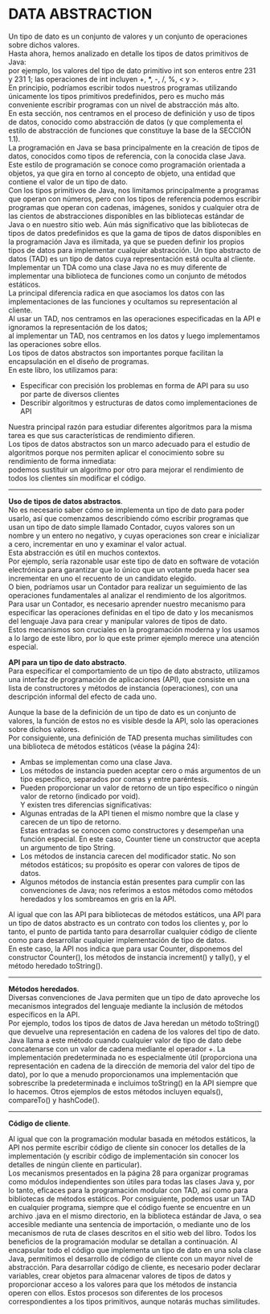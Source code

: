 # DATA ABSTRACTION

Un tipo de dato es un conjunto de valores y un conjunto de operaciones sobre dichos valores.  
Hasta ahora, hemos analizado en detalle los tipos de datos primitivos de Java:   
por ejemplo, los valores del tipo de dato primitivo int son enteros entre 231 y 231 1; las operaciones de int incluyen +, *, -, /, %, < y >.  
En principio, podríamos escribir todos nuestros programas utilizando únicamente los tipos primitivos predefinidos, pero es mucho más conveniente escribir programas con un nivel de abstracción más alto.   
En esta sección, nos centramos en el proceso de definición y uso de tipos de datos, conocido como abstracción de datos (y que complementa el estilo de abstracción de funciones que constituye la base de la SECCIÓN 1.1).  
La programación en Java se basa principalmente en la creación de tipos de datos, conocidos como tipos de referencia, con la conocida clase Java.  
Este estilo de programación se conoce como programación orientada a objetos, ya que gira en torno al concepto de objeto, una entidad que contiene el valor de un tipo de dato.  
Con los tipos primitivos de Java, nos limitamos principalmente a programas que operan con números, pero con los tipos de referencia podemos escribir programas que operan con cadenas, imágenes, sonidos y cualquier otra de las cientos de abstracciones disponibles en las bibliotecas estándar de Java o en nuestro sitio web. Aún más significativo que las bibliotecas de tipos de datos predefinidos es que la gama de tipos de datos disponibles en la programación Java es ilimitada, ya que se pueden definir los propios tipos de datos para implementar cualquier abstracción.
Un tipo abstracto de datos (TAD) es un tipo de datos cuya representación está oculta al cliente.  
Implementar un TDA como una clase Java no es muy diferente de implementar una biblioteca de funciones como un conjunto de métodos estáticos.  
La principal diferencia radica en que asociamos los datos con las implementaciones de las funciones y ocultamos su representación al cliente.  
Al usar un TAD, nos centramos en las operaciones especificadas en la API e ignoramos la representación de los datos;   
al implementar un TAD, nos centramos en los datos y luego implementamos las operaciones sobre ellos.   
Los tipos de datos abstractos son importantes porque facilitan la encapsulación en el diseño de programas.   
En este libro, los utilizamos para:   
- Especificar con precisión los problemas en forma de API para su uso por parte de diversos clientes   
- Describir algoritmos y estructuras de datos como implementaciones de API  

Nuestra principal razón para estudiar diferentes algoritmos para la misma tarea es que sus características de rendimiento difieren.   
Los tipos de datos abstractos son un marco adecuado para el estudio de algoritmos porque nos permiten aplicar el conocimiento sobre su rendimiento de forma inmediata:   
podemos sustituir un algoritmo por otro para mejorar el rendimiento de todos los clientes sin modificar el código.  

********

**Uso de tipos de datos abstractos**.   
No es necesario saber cómo se implementa un tipo de dato para poder usarlo, así que comenzamos describiendo cómo escribir programas que usan un tipo de dato simple llamado Contador, cuyos valores son un nombre y un entero no negativo, y cuyas operaciones son crear e inicializar a cero, incrementar en uno y examinar el valor actual.   
Esta abstracción es útil en muchos contextos.   
Por ejemplo, sería razonable usar este tipo de dato en software de votación electrónica para garantizar que lo único que un votante pueda hacer sea incrementar en uno el recuento de un candidato elegido.   
O bien, podríamos usar un Contador para realizar un seguimiento de las operaciones fundamentales al analizar el rendimiento de los algoritmos.   
Para usar un Contador, es necesario aprender nuestro mecanismo para especificar las operaciones definidas en el tipo de dato y los mecanismos del lenguaje Java para crear y manipular valores de tipos de dato.   
Estos mecanismos son cruciales en la programación moderna y los usamos a lo largo de este libro, por lo que este primer ejemplo merece una atención especial.  

**API para un tipo de dato abstracto**.  
Para especificar el comportamiento de un tipo de dato abstracto, utilizamos una interfaz de programación de aplicaciones (API), que consiste en una lista de constructores y métodos de instancia (operaciones), con una descripción informal del efecto de cada uno.  

Aunque la base de la definición de un tipo de dato es un conjunto de valores, la función de estos no es visible desde la API, solo las operaciones sobre dichos valores.   
Por consiguiente, una definición de TAD presenta muchas similitudes con una biblioteca de métodos estáticos (véase la página 24):   
- Ambas se implementan como una clase Java.   
- Los métodos de instancia pueden aceptar cero o más argumentos de un tipo específico, separados por comas y entre paréntesis.   
- Pueden proporcionar un valor de retorno de un tipo específico o ningún valor de retorno (indicado por void).   
Y existen tres diferencias significativas:   
- Algunas entradas de la API tienen el mismo nombre que la clase y carecen de un tipo de retorno.   
Estas entradas se conocen como constructores y desempeñan una función especial. En este caso, Counter tiene un constructor que acepta un argumento de tipo String.    
- Los métodos de instancia carecen del modificador static. No son métodos estáticos; su propósito es operar con valores de tipos de datos.
- Algunos métodos de instancia están presentes para cumplir con las convenciones de Java; nos referimos a estos métodos como métodos heredados y los sombreamos en gris en la API.

Al igual que con las API para bibliotecas de métodos estáticos, una API para un tipo de datos abstracto es un contrato con todos los clientes y, por lo tanto, el punto de partida tanto para desarrollar cualquier código de cliente como para desarrollar cualquier implementación de tipo de datos.   
En este caso, la API nos indica que para usar Counter, disponemos del constructor Counter(), los métodos de instancia increment() y tally(), y el método heredado toString().

********

**Métodos heredados**.   
Diversas convenciones de Java permiten que un tipo de dato aproveche los mecanismos integrados del lenguaje mediante la inclusión de métodos específicos en la API.   
Por ejemplo, todos los tipos de datos de Java heredan un método toString() que devuelve una representación en cadena de los valores del tipo de dato.   
Java llama a este método cuando cualquier valor de tipo de dato debe concatenarse con un valor de cadena mediante el operador +. La implementación predeterminada no es especialmente útil (proporciona una representación en cadena de la dirección de memoria del valor del tipo de dato), por lo que a menudo proporcionamos una implementación que sobrescribe la predeterminada e incluimos toString() en la API siempre que lo hacemos. Otros ejemplos de estos métodos incluyen equals(), compareTo() y hashCode(). 

********

**Código de cliente**. 

Al igual que con la programación modular basada en métodos estáticos, la API nos permite escribir código de cliente sin conocer los detalles de la implementación (y escribir código de implementación sin conocer los detalles de ningún cliente en particular).  
Los mecanismos presentados en la página 28 para organizar programas como módulos independientes son útiles para todas las clases Java y, por lo tanto, eficaces para la programación modular con TAD, así como para bibliotecas de métodos estáticos. Por consiguiente, podemos usar un TAD en cualquier programa, siempre que el código fuente se encuentre en un archivo .java en el mismo directorio, en la biblioteca estándar de Java, o sea accesible mediante una sentencia de importación, o mediante uno de los mecanismos de ruta de clases descritos en el sitio web del libro. Todos los beneficios de la programación modular se detallan a continuación. Al encapsular todo el código que implementa un tipo de dato en una sola clase Java, permitimos el desarrollo de código de cliente con un mayor nivel de abstracción. Para desarrollar código de cliente, es necesario poder declarar variables, crear objetos para almacenar valores de tipos de datos y proporcionar acceso a los valores para que los métodos de instancia operen con ellos. Estos procesos son diferentes de los procesos correspondientes a los tipos primitivos, aunque notarás muchas similitudes.
